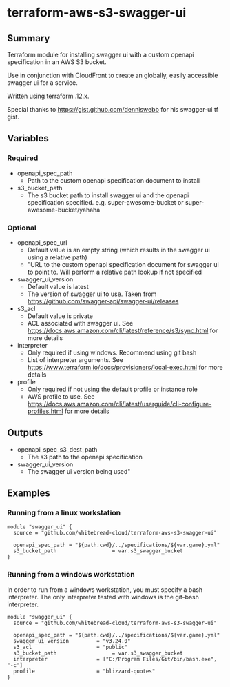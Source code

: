 # terraform-aws-s3-swagger-ui

## Summary

Terraform module for installing swagger ui with a custom openapi specification
in an AWS S3 bucket.

Use in conjunction with CloudFront to create an globally, easily accessible swagger ui for a service.

Written using terraform .12.x.

Special thanks to https://gist.github.com/denniswebb for his swagger-ui tf gist.

## Variables

### Required

- openapi_spec_path
  - Path to the custom openapi specification document to install
- s3_bucket_path
  - The s3 bucket path to install swagger ui and the openapi specification specified.
    e.g. super-awesome-bucket or super-awesome-bucket/yahaha

### Optional

- openapi_spec_url
  - Default value is an empty string (which results in the swagger ui using a relative path)
  - "URL to the custom openapi specification document for swagger ui to point to. Will perform a relative path lookup if not specified
- swagger_ui_version
  - Default value is latest
  - The version of swagger ui to use. Taken from https://github.com/swagger-api/swagger-ui/releases
- s3_acl
  - Default value is private
  - ACL associated with swagger ui. See https://docs.aws.amazon.com/cli/latest/reference/s3/sync.html for more details
- interpreter
  - Only required if using windows. Recommend using git bash
  - List of interpreter arguments. See https://www.terraform.io/docs/provisioners/local-exec.html for more details
- profile
  - Only required if not using the default profile or instance role
  - AWS profile to use. See https://docs.aws.amazon.com/cli/latest/userguide/cli-configure-profiles.html for more details

## Outputs

- openapi_spec_s3_dest_path
  - The s3 path to the openapi specification
- swagger_ui_version
  - The swagger ui version being used"

## Examples

### Running from a linux workstation

```
module "swagger_ui" {
  source = "github.com/whitebread-cloud/terraform-aws-s3-swagger-ui"

  openapi_spec_path = "${path.cwd}/../specifications/${var.game}.yml"
  s3_bucket_path                  = var.s3_swagger_bucket
}
```

### Running from a windows workstation

In order to run from a windows workstation, you must specify a bash
interpreter. The only interpreter tested with windows is the git-bash interpreter.

```
module "swagger_ui" {
  source = "github.com/whitebread-cloud/terraform-aws-s3-swagger-ui"

  openapi_spec_path = "${path.cwd}/../specifications/${var.game}.yml"
  swagger_ui_version         = "v3.24.0"
  s3_acl                     = "public"
  s3_bucket_path                  = var.s3_swagger_bucket
  interpreter                = ["C:/Program Files/Git/bin/bash.exe", "-c"]
  profile                    = "blizzard-quotes"
}
```
